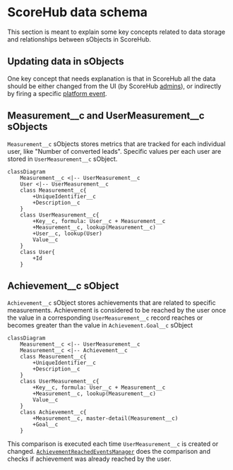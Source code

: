 # ScoreHub data schema
This section is meant to explain some key concepts related to data storage and relationships between sObjects in ScoreHub.

## Updating data in sObjects
One key concept that needs explanation is that in ScoreHub all the data should be either changed from the UI (by ScoreHub [admins](PERMISSIONSETSANDGROUPS.md)), or indirectly by firing a specific [platform event](PLATFORMEVENTS.md). 

## Measurement__c and UserMeasurement__c sObjects
`Measurement__c` sObjects stores metrics that are tracked for each individual user, like "Number of converted leads". Specific values per each user are stored in `UserMeasurement__c` sObject.
```mermaid
classDiagram
    Measurement__c <|-- UserMeasurement__c
    User <|-- UserMeasurement__c
    class Measurement__c{
        +UniqueIdentifier__c
        +Description__c
    }
    class UserMeasurement__c{
        +Key__c, formula: User__c + Measurement__c
        +Measurement__c, lookup(Measurement__c)
        +User__c, lookup(User)
        Value__c
    }
    class User{
        +Id
    }
```

## Achievement__c sObject
`Achievement__c` sObject stores achievements that are related to specific measurements. Achievement is considered to be reached by the user once the value in a corresponding `UserMeasurement__c` record reaches or becomes greater than the value in `Achievement.Goal__c` sObject

```mermaid
classDiagram
    Measurement__c <|-- UserMeasurement__c
    Measurement__c <|-- Achievement__c
    class Measurement__c{
        +UniqueIdentifier__c
        +Description__c
    }
    class UserMeasurement__c{
        +Key__c, formula: User__c + Measurement__c
        +Measurement__c, lookup(Measurement__c)
        Value__c
    }
    class Achievement__c{
        +Measurement__c, master-detail(Measurement__c)
        +Goal__c
    }
```

This comparison is executed each time `UserMeasurement__c` is created or changed. [`AchievementReachedEventsManager`](../force-app/main/default/classes/AchievementReachedEventsManager.cls) does the comparison and checks if achievement was already reached by the user.